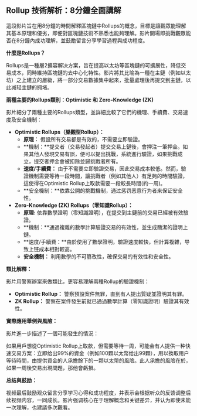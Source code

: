 ## Rollup 技術解析：8分鐘全面講解

這段影片旨在用8分鐘的時間解釋區塊鏈中Rollups的概念，目標是讓觀眾能理解其基本原理和優劣，即便對區塊鏈技術不熟悉也能夠理解。影片開場即挑戰觀眾能否在8分鐘內成功理解，並鼓勵留言分享學習過程與成功程度。

**什麼是Rollups？**

Rollups是一種層2擴容解决方案，旨在提高以太坊等區塊鏈的可擴展性，降低交易成本，同時維持區塊鏈的去中心化特性。影片將其比喻為一種在主鏈（例如以太坊）之上建立的層級，將一部分交易數據集中起來，批量處理後再提交到主鏈，以此减轻主鏈的拥堵。

**兩種主要的Rollups類別：Optimistic 和 Zero-Knowledge (ZK)**

影片細分了兩種主要的Rollups類型，並詳細比較了它們的機理、手續費、交易速度及安全機制：

* **Optimistic Rollups（樂觀型Rollup）：**
    * **原理：** 假設所有交易都是有效的，不需要立即驗證。
    * **機制：**提交者（交易發起者）提交交易上鏈後，會押注一筆押金。如果其他人發現交易有誤，便可以提出挑戰，系統進行驗證，如果挑戰成立，提交者押金會被扣除並歸挑戰者所有。
    * **速度/手續費：** 由于不需要立即驗證交易，因此交易成本較低。然而，驗證機制需要等待一段時間，讓挑戰者（例如其他人）有足夠的時間驗證，這使得在Optimistic Rollup上取款需要一段較長時間(約一周)。
    * **安全機制：**依靠公開的挑戰機制，通过惩罚恶意行为者来保证安全性。
* **Zero-Knowledge (ZK) Rollups（零知識Rollup）：**
    * **原理:** 依靠數學證明（零知識證明），在提交到主鏈前的交易已經被有效驗證。
    * **機制：**通過複雜的數學計算驗證交易的有效性，並生成簡潔的證明上鏈。
    * **速度/手續費：**由於使用了數學證明，驗證速度較快，但計算複雜，导致上链成本相對較高。
    * **安全機制：** 利用數學的不可篡改性，確保交易的有效性和安全性。

**類比解釋：**

影片用警察辦案來做類比，更容易理解兩種Rollup的驗證機制：

* **Optimistic Rollup：** 警察預設案件無罪，直到有人提出質疑並證明其有罪。
* **ZK Rollup：** 警察在案件發生前就已通過數學計算（零知識證明）驗證其有效性。

**實際應用舉例與風險：**

影片進一步描述了一個可能發生的情況：

如果用戶想從Optimistic Rollup上取款，但需要等待一周，可能会有人提供一种快速交易方案：立即给出99%的資金（例如100顆以太幣给出99顆），用以換取用户等待時間，由提供資金的人承擔餘下的一颗以太幣的風險。此人承擔的風險在於，如果一周後交易出現問題，那他會虧損。

**总结與鼓励：**

视频最后鼓励观众留言分享学习心得和成功程度，并表示会根据听众的反馈调整后续视频内容，一同成长。影片强调核心在于理解概念和关键差异，并认为即使未能一次理解，也建議多次觀看。